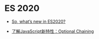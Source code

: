 # ES 2020

- [So, what’s new in ES2020?](https://tdd.github.io/confoo2018-es2020/#/)

- [了解JavaScript新特性：Optional Chaining]( https://mp.weixin.qq.com/s?__biz=MzUxMzcxMzE5Ng==&mid=2247492849&idx=2&sn=c081a0a944abffd30d3a0ef9695a9333&scene=21#wechat_redirect )
